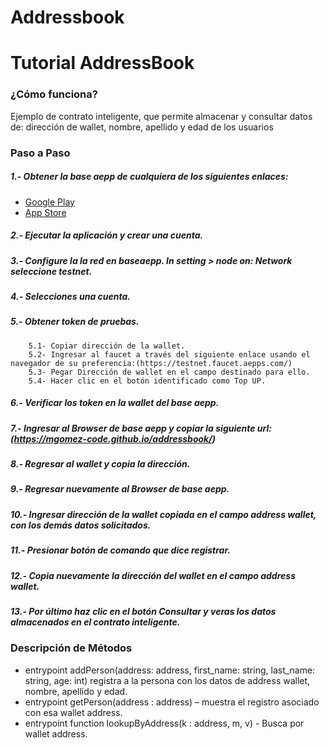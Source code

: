 # Addressbook
# Tutorial AddressBook

### ¿Cómo funciona?  

Ejemplo de contrato inteligente, que permite almacenar y consultar datos de: dirección de wallet, nombre, apellido y edad de los usuarios

### Paso a Paso
#####  1.- Obtener la base aepp de cualquiera de los siguientes enlaces:
  - [Google Play](https://play.google.com/store/apps/details?id=com.aeternity.base)
  - [App Store](https://apps.apple.com/ru/app/base-%C3%A6pp-wallet/id1458655724)
#####  2.- Ejecutar la aplicación y crear una cuenta.
#####  3.- Configure la la red en baseaepp. In setting > node on: Network seleccione testnet.
#####  4.- Selecciones una cuenta.
#####  5.- Obtener token de pruebas.
        5.1- Copiar dirección de la wallet.
        5.2- Ingresar al faucet a través del siguiente enlace usando el navegador de su preferencia:(https://testnet.faucet.aepps.com/)
        5.3- Pegar Dirección de wallet en el campo destinado para ello.
        5.4- Hacer clic en el botón identificado como Top UP.
#####  6.- Verificar los token en la wallet del base aepp.
#####  7.- Ingresar al Browser de base aepp y copiar la siguiente url:(https://mgomez-code.github.io/addressbook/)
#####  8.- Regresar al wallet y copia la dirección.
#####  9.- Regresar nuevamente al Browser de base aepp.
#####  10.- Ingresar dirección de la wallet copiada en el campo address wallet, con los demás datos solicitados.
#####  11.- Presionar botón de comando que dice registrar.
#####  12.- Copia nuevamente la dirección del wallet en el campo address wallet.
#####  13.- Por último haz clic en el botón Consultar y veras los datos almacenados en el contrato inteligente.


### Descripción de Métodos
- entrypoint addPerson(address: address, first_name: string, last_name: string, age: int) registra a la persona con los datos de address wallet, nombre, apellido y edad.
- entrypoint getPerson(address : address) – muestra el registro asociado con esa wallet address.
- entrypoint function lookupByAddress(k : address, m, v) - Busca por wallet address.
